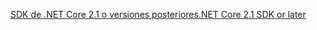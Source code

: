 [<span data-ttu-id="a0fcc-101">SDK de .NET Core 2.1 o versiones posteriores</span><span class="sxs-lookup"><span data-stu-id="a0fcc-101">.NET Core 2.1 SDK or later</span></span>](https://www.microsoft.com/net/download/all)